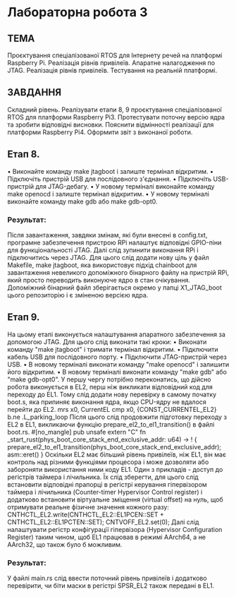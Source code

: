 # Лабораторна робота 3
## ТЕМА
Проєктування спеціалізованої RTOS для Інтернету речей на платформі Raspberry Pi. Реалізація рівнів привілеїв. Апаратне налагодження по JTAG. Реалізація рівнів привілеїв. Тестування на реальній платформі.
## ЗАВДАННЯ
Складний рівень. Реалізувати етапи 8, 9 проєктування спеціалізованої RTOS для платформи Raspberry Pi3. Протестувати поточну версію ядра та зробити відповідні висновки. Пояснити відмінності реалізації для платформи Raspberry Pi4. Оформити звіт з виконаної роботи.
## Етап 8.
•	Виконайте команду make jtagboot і залиште термінал відкритим.
•	Підключіть пристрій USB для послідовного з'єднання.
•	Підключіть USB-пристрій для JTAG-дебагу.
•	У новому терміналі виконайте команду make openocd і залиште термінал відкритим.
•	У новому терміналі виконайте команду make gdb або make gdb-opt0.
### Результат:
Після завантаження, завдяки змінам, які були внесені в config.txt, програмне забезпечення пристрою RPi налаштує відповідні GPIO-піни для функціональності JTAG.
Далі слід зупинити виконання RPi і підключитись через JTAG. Для цього слід додати нову ціль у файл Makefile, make jtagboot, яка використовує підхід chainboot для завантаження невеликого допоміжного бінарного файлу на пристрій RPi, який просто переводить виконуюче ядро в стан очікування.
Допоміжний бінарний файл зберігається окремо у папці X1_JTAG_boot цього репозиторію і є зміненою версією ядра.
## Етап 9. 
На цьому етапі виконується налаштування апаратного забезпечення за допомогою JTAG. Для цього слід виконати такі кроки:
•	Виконати команду "make jtagboot" і тримати термінал відкритим.
•	Підключити кабель USB для послідовного порту.
•	Підключити JTAG-пристрій через USB.
•	В новому терміналі виконати команду "make openocd" і залишити його відкритим.
•	В новому терміналі виконати команду "make gdb" або "make gdb-opt0".
У першу чергу потрібно переконатись, що дійсно робота виконується в EL2, перш ніж викликати відповідний код для переходу до EL1. Тому слід додати нову перевірку в самому початку boot.s, яка припиняє виконання ядра, якщо CPU-ядру не вдалося перейти до EL2.
mrs	x0, CurrentEL
cmp	x0, {CONST_CURRENTEL_EL2}
b.ne	.L_parking_loop
Після цього слід продовжити підготовку переходу з EL2 в EL1, викликаючи функцію prepare_el2_to_el1_transition() в файлі boot.rs.
#[no_mangle]
pub unsafe extern "C" fn _start_rust(phys_boot_core_stack_end_exclusive_addr: u64) -> ! {
    prepare_el2_to_el1_transition(phys_boot_core_stack_end_exclusive_addr);
    asm::eret()
}
Оскільки EL2 має більший рівень привілеїв, ніж EL1, він має контроль над різними функціями процесора і може дозволяти або забороняти використання ними коду EL1. Один з прикладів - доступ до регістрів таймера і лічильника. Їх слід зберегти, для цього слід встановити відповідні прапорці в регістрі керування гіпервізором таймера і лічильника (Counter-timer Hypervisor Control register) і додатково встановити віртуальне зміщення (virtual offset) на нуль, щоб отримувати реальне фізичне значення кожного разу:
CNTHCTL_EL2.write(CNTHCTL_EL2::EL1PCEN::SET + CNTHCTL_EL2::EL1PCTEN::SET);
CNTVOFF_EL2.set(0);
Далі слід налаштувати регістр конфігурації гіпервізора (Hypervisor Configuration Register) таким чином, щоб EL1 працював в режимі AArch64, а не AArch32, що також було б можливим.
### Результат:
У файлі main.rs слід ввести поточний рівень привілеїв і додатково перевірити, чи біти маски в регістрі SPSR_EL2 також передані в EL1.
